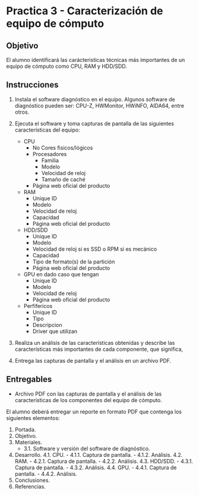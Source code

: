 # Practica 3 - Caracterización de equipo de cómputo

## Objetivo

El alumno identificará las carácteristicas técnicas más importantes de un equipo de cómputo como CPU, RAM y HDD/SDD.

## Instrucciones

1. Instala el software diagnóstico en el equipo. Algunos software de diagnóstico pueden ser: CPU-Z, HWMonitor, HWiNFO, AIDA64, entre otros.

2. Ejecuta el software y toma capturas de pantalla de las siguientes características del equipo:
    - CPU
      - No Cores fisicos/lógicos
      - Procesadores
        - Familia
        - Modelo
        - Velocidad de reloj
        - Tamaño de caché
      - Página web oficial del producto
    - RAM
      - Unique ID
      - Modelo
      - Velocidad de reloj
      - Capacidad
      - Página web oficial del producto
    - HDD/SDD
      - Unique ID
      - Modelo
      - Velocidad de reloj si es SSD o RPM si es mecánico
      - Capacidad
      - Tipo de formato(s) de la partición
      - Página web oficial del producto
    - GPU en dado caso que tengan
      - Unique ID
      - Modelo
      - Velocidad de reloj
      - Página web oficial del producto
    - Perfifericos
      - Unique ID
      - Tipo
      - Descripcion
      - Driver que utilizan

3. Realiza un análisis de las características obtenidas y describe las características más importantes de cada componente, que significa,

4. Entrega las capturas de pantalla y el análisis en un archivo PDF.

## Entregables

- Archivo PDF con las capturas de pantalla y el análisis de las características de los componentes del equipo de cómputo.

El alumno deberá entregar un reporte en formato PDF que contenga los siguientes elementos:

1. Portada.
2. Objetivo.
3. Materiales.
    - 3.1. Software y versión del software de diagnóstico.
4. Desarrollo.
    4.1. CPU.
        - 4.1.1. Captura de pantalla.
        - 4.1.2. Análisis.
    4.2. RAM.
        - 4.2.1. Captura de pantalla.
        - 4.2.2. Análisis.
    4.3. HDD/SDD.
        - 4.3.1. Captura de pantalla.
        - 4.3.2. Análisis.
    4.4. GPU.
        - 4.4.1. Captura de pantalla.
        - 4.4.2. Análisis.
5. Conclusiones.
6. Referencias.
